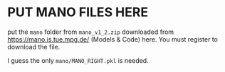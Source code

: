 # PUT MANO FILES HERE

put the `mano` folder from `mano_v1_2.zip` downloaded from https://mano.is.tue.mpg.de/ (Models & Code) here. You must register to download the file.

I guess the only `mano/MANO_RIGHT.pkl` is needed.
